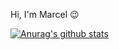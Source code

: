 Hi, I'm Marcel 😉

[![Anurag's github stats](https://github-readme-stats.vercel.app/api?username=marcelbohland&show_icons=true&theme=dracula&hide_title=true&count_private=true&include_all_commits=true)](https://github.com/anuraghazra/github-readme-stats)
